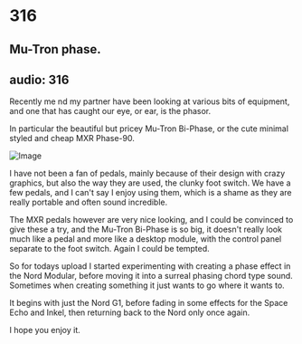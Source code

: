 # 316
## Mu-Tron phase.
audio: 316
---

Recently me nd my partner have been looking at various bits of equipment, and one that has caught our eye, or ear, is the phasor.

In particular the beautiful but pricey Mu-Tron Bi-Phase, or the cute minimal styled and cheap MXR Phase-90.

![Image](/assets/img/Snd-316.jpg)

I have not been a fan of pedals, mainly because of their design with crazy graphics, but also the way they are used, the clunky foot switch. We have a few pedals, and I can't say I enjoy using them, which is a shame as they are really portable and often sound incredible.

The MXR pedals however are very nice looking, and I could be convinced to give these a try, and the Mu-Tron Bi-Phase is so big, it doesn't really look much like a pedal and more like a desktop module, with the control panel separate to the foot switch. Again I could be tempted.

So for todays upload I started experimenting with creating a phase effect in the Nord Modular, before moving it into a surreal phasing chord type sound. Sometimes when creating something it just wants to go where it wants to.

It begins with just the Nord G1, before fading in some effects for the Space Echo and Inkel, then returning back to the Nord only once again.

I hope you enjoy it.